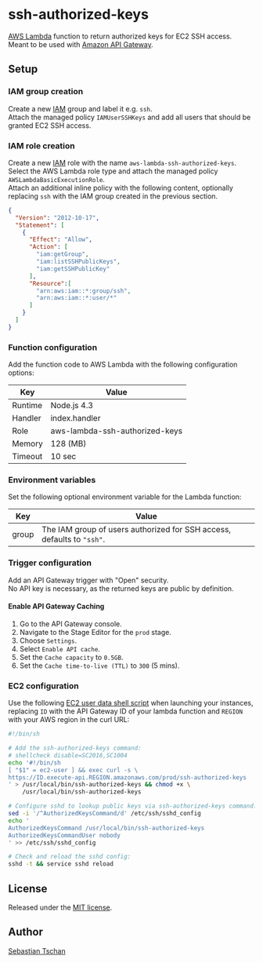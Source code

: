 # ssh-authorized-keys
[AWS Lambda](https://aws.amazon.com/lambda/) function to return authorized keys
for EC2 SSH access.  
Meant to be used with [Amazon API Gateway](https://aws.amazon.com/api-gateway/).

## Setup

### IAM group creation
Create a new [IAM](https://aws.amazon.com/iam/) group and label it e.g. `ssh`.  
Attach the managed policy `IAMUserSSHKeys` and add all users that should be
granted EC2 SSH access.

### IAM role creation
Create a new [IAM](https://aws.amazon.com/iam/) role with the name
`aws-lambda-ssh-authorized-keys`. Select the AWS Lambda role type and attach the
managed policy `AWSLambdaBasicExecutionRole`.  
Attach an additional inline policy with the following content, optionally
replacing `ssh` with the IAM group created in the previous section.

```json
{
  "Version": "2012-10-17",
  "Statement": [
    {
      "Effect": "Allow",
      "Action": [
        "iam:getGroup",
        "iam:listSSHPublicKeys",
        "iam:getSSHPublicKey"
      ],
      "Resource":[
        "arn:aws:iam::*:group/ssh",
        "arn:aws:iam::*:user/*"
      ]
    }
  ]
}
```

### Function configuration
Add the function code to AWS Lambda with the following configuration options:  

Key     | Value
--------|--------------
Runtime | Node.js 4.3
Handler | index.handler
Role    | aws-lambda-ssh-authorized-keys
Memory  | 128 (MB)
Timeout | 10 sec

### Environment variables
Set the following optional environment variable for the Lambda function:

Key   | Value
------|--------------
group | The IAM group of users authorized for SSH access, defaults to ``"ssh"``.

### Trigger configuration
Add an API Gateway trigger with "Open" security.  
No API key is necessary, as the returned keys are public by definition.

#### Enable API Gateway Caching
1. Go to the API Gateway console.
2. Navigate to the Stage Editor for the `prod` stage.
3. Choose `Settings`.
4. Select `Enable API cache`.
5. Set the `Cache capacity` to `0.5GB`.
6. Set the `Cache time-to-live (TTL)` to `300` (5 mins).

### EC2 configuration
Use the following
[EC2 user data shell script](http://docs.aws.amazon.com/AWSEC2/latest/UserGuide/user-data.html#user-data-shell-scripts)
when launching your instances, replacing `ID` with the API Gateway ID of your
lambda function and `REGION` with your AWS region in the curl URL:

```sh
#!/bin/sh

# Add the ssh-authorized-keys command:
# shellcheck disable=SC2016,SC1004
echo '#!/bin/sh
[ "$1" = ec2-user ] && exec curl -s \
https://ID.execute-api.REGION.amazonaws.com/prod/ssh-authorized-keys
' > /usr/local/bin/ssh-authorized-keys && chmod +x \
    /usr/local/bin/ssh-authorized-keys

# Configure sshd to lookup public keys via ssh-authorized-keys command:
sed -i '/^AuthorizedKeysCommand/d' /etc/ssh/sshd_config
echo '
AuthorizedKeysCommand /usr/local/bin/ssh-authorized-keys
AuthorizedKeysCommandUser nobody
' >> /etc/ssh/sshd_config

# Check and reload the sshd config:
sshd -t && service sshd reload
```

## License
Released under the [MIT license](https://opensource.org/licenses/MIT).

## Author
[Sebastian Tschan](https://blueimp.net/)
